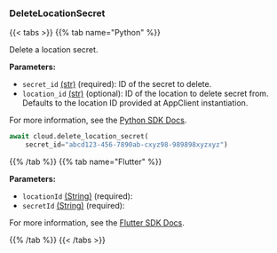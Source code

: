 ### DeleteLocationSecret

{{< tabs >}}
{{% tab name="Python" %}}

Delete a location secret.

**Parameters:**

- `secret_id` [(str)](https://docs.python.org/3/library/stdtypes.html#text-sequence-type-str) (required): ID of the secret to delete.
- `location_id` [(str)](<INSERT PARAM TYPE LINK>) (optional): ID of the location to delete secret from. Defaults to the location ID provided at AppClient instantiation.


For more information, see the [Python SDK Docs](https://python.viam.dev/autoapi/viam/app/app_client/index.html#viam.app.app_client.AppClient.delete_location_secret).

``` python {class="line-numbers linkable-line-numbers"}
await cloud.delete_location_secret(
    secret_id="abcd123-456-7890ab-cxyz98-989898xyzxyz")

```

{{% /tab %}}
{{% tab name="Flutter" %}}

**Parameters:**

- `locationId` [(String)](https://api.flutter.dev/flutter/dart-core/String-class.html) (required):
- `secretId` [(String)](https://api.flutter.dev/flutter/dart-core/String-class.html) (required):


For more information, see the [Flutter SDK Docs](https://flutter.viam.dev/viam_protos.app.app/AppServiceClient/deleteLocationSecret.html).

{{% /tab %}}
{{< /tabs >}}
